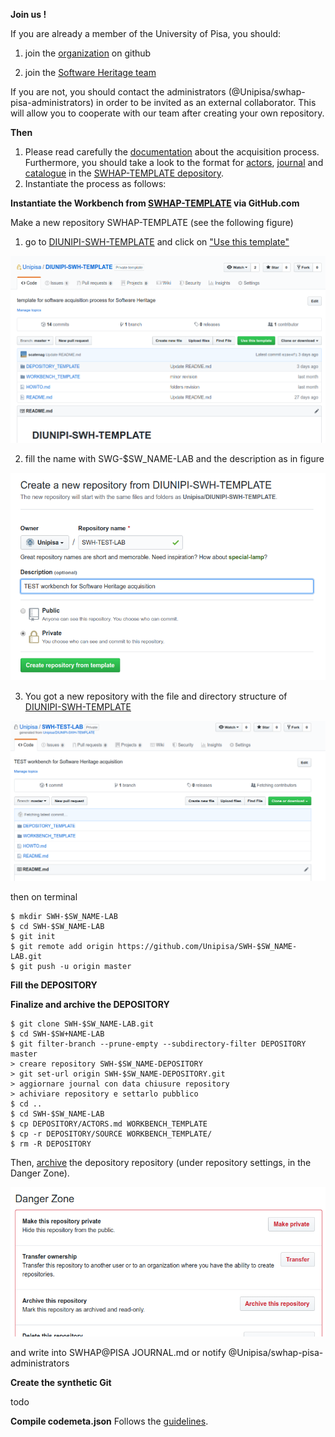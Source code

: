 **Join us !**

If you are already a member of the University of Pisa, you should:

1. join the [organization](https://github.com/orgs/Unipisa) on github

2. join the [Software Heritage team](https://github.com/orgs/Unipisa/teams/software-heritage)

If you are not, you should contact the administrators (@Unipisa/swhap-pisa-administrators) in order to be invited as an external collaborator. This will allow you to cooperate with our team after creating your own repository.

**Then**

1. Please read carefully the [documentation](THE_PROCESS.md) about the acquisition process. Furthermore, you should take a look to the format for [actors](https://github.com/Unipisa/SWHAP-TEMPLATE/blob/master/DEPOSITORY/ACTORS.md), [journal](https://github.com/Unipisa/SWHAP-TEMPLATE/blob/master/DEPOSITORY/JOURNAL.md) and [catalogue](https://github.com/Unipisa/SWHAP-TEMPLATE/blob/master/DEPOSITORY/CATALOGUE.md) in the [SWHAP-TEMPLATE depository](https://github.com/Unipisa/SWHAP-TEMPLATE/tree/master/DEPOSITORY).
2. Instantiate the process as follows:

**Instantiate the Workbench from [SWHAP-TEMPLATE](https://github.com/Unipisa/SWHAP-TEMPLATE) via GitHub.com**

Make a new repository SWHAP-TEMPLATE (see the following figure)

   1. go to [DIUNIPI-SWH-TEMPLATE](https://github.com/Unipisa/SWHAP-TEMPLATE) and click on ["Use this template"](https://github.com/Unipisa/SWHAP-TEMPLATE/generate)

![create LAB repository from template](./IMAGES/template_repository_lab-1.png)

   2. fill the name with SWG-$SW_NAME-LAB and the description as in figure

![create LAB repository from template](./IMAGES/template_repository_lab-2.png)

   3. You got a new repository with the file and directory structure of [DIUNIPI-SWH-TEMPLATE](https://github.com/Unipisa/SWHAP-TEMPLATE)

![create LAB repository from template](./IMAGES/template_repository_lab-3.png)



then on terminal

~~~
$ mkdir SWH-$SW_NAME-LAB
$ cd SWH-$SW_NAME-LAB
$ git init
$ git remote add origin https://github.com/Unipisa/SWH-$SW_NAME-LAB.git
$ git push -u origin master
~~~

**Fill the DEPOSITORY**

**Finalize and archive the DEPOSITORY**

~~~
$ git clone SWH-$SW_NAME-LAB.git
$ cd SWH-$SW+NAME-LAB
$ git filter-branch --prune-empty --subdirectory-filter DEPOSITORY master
> creare repository SWH-$SW_NAME-DEPOSITORY
> git set-url origin SWH-$SW_NAME-DEPOSITORY.git
> aggiornare journal con data chiusure repository
> achiviare repository e settarlo pubblico
$ cd ..
$ cd SWH-$SW_NAME-LAB
$ cp DEPOSITORY/ACTORS.md WORKBENCH_TEMPLATE   
$ cp -r DEPOSITORY/SOURCE WORKBENCH_TEMPLATE/  
$ rm -R DEPOSITORY
~~~

Then, [archive](<https://help.github.com/en/articles/archiving-repositories>) the depository repository (under repository settings, in the Danger Zone).

![archive](./IMAGES/archive_repository.png)

and write into SWHAP@PISA JOURNAL.md or notify @Unipisa/swhap-pisa-administrators  

**Create the synthetic Git**

todo

**Compile codemeta.json**
Follows the [guidelines](./code_meta_howto.md).